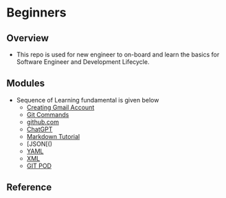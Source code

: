 # Beginners

## Overview
- This repo is used for new engineer to on-board and learn the basics for Software Engineer and Development Lifecycle.

## Modules
- Sequence of Learning fundamental is given below
  - [Creating Gmail Account](./02-modules/01-gmail.md)
  - [Git Commands](./02-modules/02-git.md)
  - [github.com](./02-modules/03-github.md)
  - [ChatGPT](./02-modules/04-chatGPT.md)
  - [Markdown Tutorial](./02-modules/05-Markdown.md)
  - [JSON[()
  - [YAML]()
  - [XML]()
  - [GIT POD]()

## Reference

